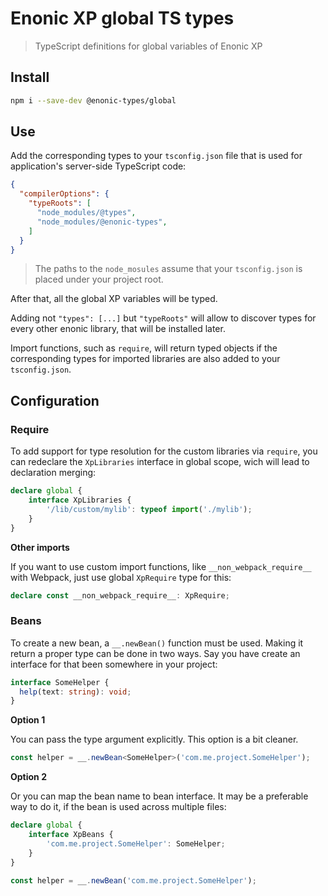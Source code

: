 # Enonic XP global TS types

> TypeScript definitions for global variables of Enonic XP

## Install

```bash
npm i --save-dev @enonic-types/global
```

## Use

Add the corresponding types to your `tsconfig.json` file that is used for application's server-side TypeScript code:

```json
{
  "compilerOptions": {
    "typeRoots": [
      "node_modules/@types",
      "node_modules/@enonic-types",
    ]
  }
}
```

> The paths to the `node_mosules` assume that your `tsconfig.json` is placed under your project root.

After that, all the global XP variables will be typed.

Adding not `"types": [...]` but `"typeRoots"` will allow to discover types for every other enonic library, that will be installed later.

Import functions, such as `require`, will return typed objects if the corresponding types for imported
libraries are also added to your `tsconfig.json`.

## Configuration

### Require

To add support for type resolution for the custom libraries via `require`, you can redeclare the `XpLibraries` interface in global scope, wich will lead to declaration merging:

```ts
declare global {
    interface XpLibraries {
        '/lib/custom/mylib': typeof import('./mylib');
    }
}
```

__Other imports__

If you want to use custom import functions, like `__non_webpack_require__` with Webpack, just use global `XpRequire` type for this:
```ts
declare const __non_webpack_require__: XpRequire;
```

### Beans

To create a new bean, a `__.newBean()` function must be used. Making it return a proper type can be done in two ways. Say you have create an interface for that been somewhere in your project:

```ts
interface SomeHelper {
  help(text: string): void;
}
```

__Option 1__

You can pass the type argument explicitly. This option is a bit cleaner.

```ts
const helper = __.newBean<SomeHelper>('com.me.project.SomeHelper');
```

__Option 2__

Or you can map the bean name to bean interface. It may be a preferable way to do it, if the bean is used across multiple files:

```ts
declare global {
    interface XpBeans {
        'com.me.project.SomeHelper': SomeHelper;
    }
}

const helper = __.newBean('com.me.project.SomeHelper');
```
